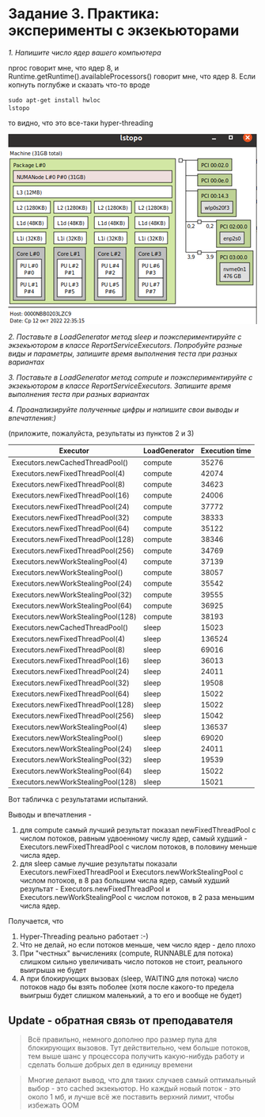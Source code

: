# Задание 3. Практика: эксперименты с экзекьюторами
 
_1. Напишите число ядер вашего компьютера_

nproc говорит мне, что ядер 8, и Runtime.getRuntime().availableProcessors() говорит мне, что 
ядер 8. Если копнуть поглубже и сказать что-то вроде
```shell
sudo apt-get install hwloc
lstopo
```
то видно, что это все-таки hyper-threading

![](cores.png)

_2. Поставьте в LoadGenerator метод sleep и поэкспериментируйте с экзекьютором в классе ReportServiceExecutors. Попробуйте разные виды и параметры, запишите время выполнения теста при разных вариантах_

_3. Поставьте в LoadGenerator метод compute и поэкспериментируйте с экзекьютором в классе ReportServiceExecutors. Запишите время выполнения теста при разных вариантах_

_4. Проанализируйте полученные цифры и напишите свои выводы и впечатления:)_

(приложите, пожалуйста, результаты из пунктов 2 и 3)


| Executor                           | LoadGenerator | Execution time |
|------------------------------------|---------------|----------------|
| Executors.newCachedThreadPool()    | compute       | 35276          |
| Executors.newFixedThreadPool(4)    | compute       | 42074          |
| Executors.newFixedThreadPool(8)    | compute       | 34623          |
| Executors.newFixedThreadPool(16)   | compute       | 24006          |
| Executors.newFixedThreadPool(24)   | compute       | 37772          |
| Executors.newFixedThreadPool(32)   | compute       | 38333          |
| Executors.newFixedThreadPool(64)   | compute       | 35122          |
| Executors.newFixedThreadPool(128)  | compute       | 38346          |
| Executors.newFixedThreadPool(256)  | compute       | 34769          |
| Executors.newWorkStealingPool(4)   | compute       | 37139          |
| Executors.newWorkStealingPool()    | compute       | 38057          |
| Executors.newWorkStealingPool(24)  | compute       | 35542          |
| Executors.newWorkStealingPool(32)  | compute       | 39555          |
| Executors.newWorkStealingPool(64)  | compute       | 36925          |
| Executors.newWorkStealingPool(128) | compute       | 38193          |
| Executors.newCachedThreadPool()    | sleep         | 15023          |
| Executors.newFixedThreadPool(4)    | sleep         | 136524         |
| Executors.newFixedThreadPool(8)    | sleep         | 69016          |
| Executors.newFixedThreadPool(16)   | sleep         | 36013          |
| Executors.newFixedThreadPool(24)   | sleep         | 24011          |
| Executors.newFixedThreadPool(32)   | sleep         | 19508          |
| Executors.newFixedThreadPool(64)   | sleep         | 15022          |
| Executors.newFixedThreadPool(128)  | sleep         | 15022          |
| Executors.newFixedThreadPool(256)  | sleep         | 15042          |
| Executors.newWorkStealingPool(4)   | sleep         | 136537         |
| Executors.newWorkStealingPool()    | sleep         | 69020          |
| Executors.newWorkStealingPool(24)  | sleep         | 24011          |
| Executors.newWorkStealingPool(32)  | sleep         | 19539          |
| Executors.newWorkStealingPool(64)  | sleep         | 15022          |
| Executors.newWorkStealingPool(128) | sleep         | 15021          |

Вот табличка с результатами испытаний.

Выводы и впечатления - 

1) для compute самый лучший результат показал newFixedThreadPool с числом потоков, равным удвоенному числу ядер, самый худший - Executors.newFixedThreadPool с числом потоков, в половину меньше числа ядер.
2) для sleep самые лучшие результаты показали Executors.newFixedThreadPool и Executors.newWorkStealingPool с числом потоков, в 8 раз большим числа ядер, самый худший результат - Executors.newFixedThreadPool и Executors.newWorkStealingPool с числом потоков, в 2 раза меньшим числа ядер.

Получается, что
1) Hyper-Threading реально работает :-)
2) Что не делай, но если потоков меньше, чем число ядер - дело плохо
3) При "честных" вычислениях (compute, RUNNABLE для потока) слишком сильно увеличивать число потоков не стоит, реального выигрыша не будет
4) А при блокирующих вызовах (sleep, WAITING для потока) число потоков надо бы взять поболее (хотя после какого-то предела выигрыш будет слишком маленький, а то его и вообще не будет)

## Update - обратная связь от преподавателя

> Всё правильно, немного дополню про размер пула для блокирующих вызовов. Тут действительно, чем больше потоков, тем выше шанс у процессора получить какую-нибудь работу и сделать больше добрых дел в единицу времени

> Многие делают вывод, что для таких случаев самый оптимальный выбор - это cached экзекьютор. Но каждый новый поток - это около 1 мб, и лучше всё же поставить верхний лимит, чтобы избежать ООМ